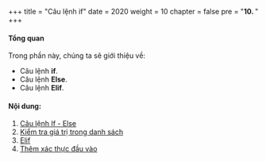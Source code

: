 +++
title = "Câu lệnh if"
date = 2020
weight = 10
chapter = false
pre = "<b>10. </b>"
+++
#### Tổng quan

Trong phần này, chúng ta sẽ giới thiệu về:
* Câu lệnh **if**.
* Câu lệnh **Else**.
* Câu lệnh **Elif**.


#### Nội dung:
1. [Câu lệnh If - Else](10.1-if-else-statement/)
2. [Kiểm tra giá trị trong danh sách](10.2-checking-value-in-the-list/)
3. [Elif](10.3-elif/)
4. [Thêm xác thực đầu vào](10.4-add-input-validation/)